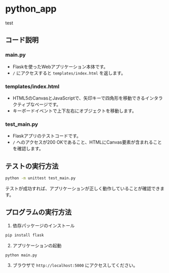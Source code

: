 # python_app
test

## コード説明

### main.py
- Flaskを使ったWebアプリケーション本体です。
- `/` にアクセスすると `templates/index.html` を返します。

### templates/index.html
- HTML5のCanvasとJavaScriptで、矢印キーで四角形を移動できるインタラクティブなページです。
- キーボードイベントで上下左右にオブジェクトを移動します。

### test_main.py
- Flaskアプリのテストコードです。
- `/` へのアクセスが200 OKであること、HTMLにCanvas要素が含まれることを確認します。

## テストの実行方法

```bash
python -m unittest test_main.py
```

テストが成功すれば、アプリケーションが正しく動作していることが確認できます。

## プログラムの実行方法

1. 依存パッケージのインストール

```bash
pip install flask
```

2. アプリケーションの起動

```bash
python main.py
```

3. ブラウザで `http://localhost:5000` にアクセスしてください。
